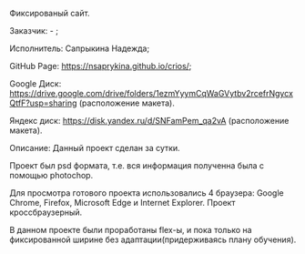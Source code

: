 Фиксированый сайт.

Заказчик: - ;

Исполнитель: Сапрыкина Надежда;

GitHub Page: https://nsaprykina.github.io/crios/;

Google Диск: https://drive.google.com/drive/folders/1ezmYyymCqWaGVytbv2rcefrNgycxQtfF?usp=sharing (расположение макета).

Яндекс диск: https://disk.yandex.ru/d/SNFamPem_qa2vA (расположение макета).

Описание: Данный проект сделан за сутки.

Проект был psd формата, т.е. вся информация полученна была с помощью photochop.

Для просмотра готового проекта использовались 4 браузера: Google Chrome, Firefox, Microsoft Edge и Internet Explorer. Проект кроссбраузерный.

В данном проекте были проработаны flex-ы, и пока только на фиксированной ширине без адаптации(придерживаясь плану обучения).
